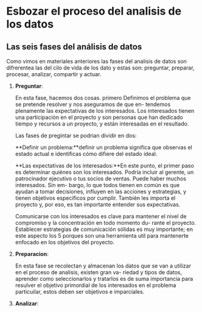 # Esbozar el proceso del analisis de los datos

## Las seis fases del análisis de datos

Como vimos en materiales anteriores las fases del analisis de datos son difrerentea las del cilo de vida de los dato y
estas son: preguntar, preparar, procesar, analizar, compartir y actuar.

1. **Preguntar**:

    En esta fase, hacemos dos cosas. primero Definimos el problema que se pretende resolver y nos aseguramos de que en-
    tendemos plenamente las expectativas de los interesados. Los interesados tienen una participación en el proyecto y
    son personas que han dedicado tiempo y recursos a un proyecto, y están interesadas en el resultado.

    Las fases de pregintar se podrian dividir en dos:

    **Definir un problema:**definir un problema significa que observas el estado actual e identificas cómo difiere del
    estado ideal.

    **Las expectativas de los interesados:**En este punto, el primer paso es determinar quiénes son los interesados.
    Podría incluir al gerente, un patrocinador ejecutivo o tus socios de ventas. Puede haber muchos interesados. Sin em-
    bargo, lo que todos tienen en común es que ayudan a tomar decisiones, influyen en las acciones y estrategias, y
    tienen objetivos específicos por cumplir. También les importa el proyecto y, por eso, es tan importante entender sus
    expectativas.

    Comunicarse con los interesados es clave para mantener el nivel de compromiso y la concentración en todo momento du-
    rante el proyecto. Establecer estrategias de comunicación sólidas es muy importante; en este aspecto los 5 porques
    son una herramienta util para mantenerte enfocado en los objetivos del proyecto.
2. **Preparacion**:

   En esta fase se recolectan y almacenan los datos que se van a utilizar en el proceso de analisis, existen gran va-
   riedad y tipos de datos, aprender como seleccionarlos y tratarlos es de suma importancia para resulver el objetivo
   primordial de los interesados en el problema particuilar, estos deben ser objetivos e imparciales.

3. **Analizar**:
